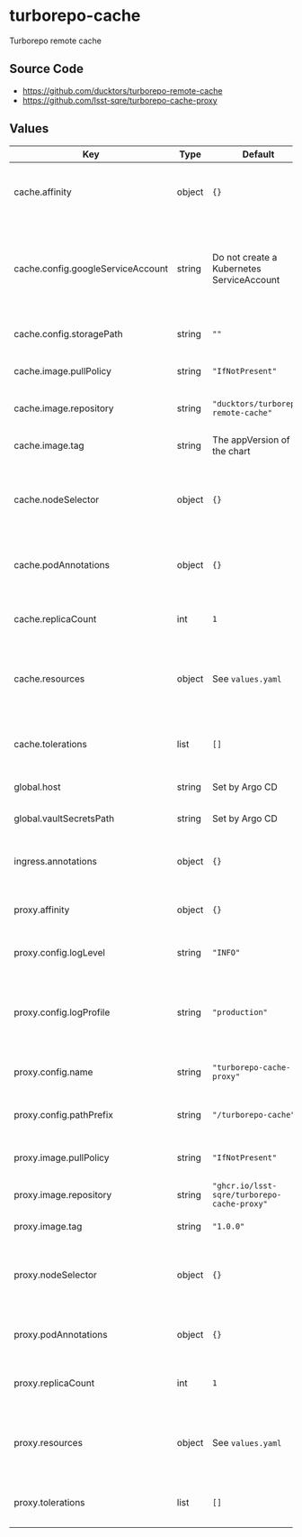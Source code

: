 # turborepo-cache

Turborepo remote cache

## Source Code

* <https://github.com/ducktors/turborepo-remote-cache>
* <https://github.com/lsst-sqre/turborepo-cache-proxy>

## Values

| Key | Type | Default | Description |
|-----|------|---------|-------------|
| cache.affinity | object | `{}` | Affinity rules for the cache deployment pod |
| cache.config.googleServiceAccount | string | Do not create a Kubernetes ServiceAccount | Google Cloud service account email for GKE workload identity |
| cache.config.storagePath | string | `""` | Storage path for the cache |
| cache.image.pullPolicy | string | `"IfNotPresent"` | Pull policy for the cache image |
| cache.image.repository | string | `"ducktors/turborepo-remote-cache"` | Image to use in the cache deployment |
| cache.image.tag | string | The appVersion of the chart | Tag of cache image to use |
| cache.nodeSelector | object | `{}` | Node selection rules for the cache deployment pod |
| cache.podAnnotations | object | `{}` | Annotations for the cache deployment pod |
| cache.replicaCount | int | `1` | Number of cache deployment pods to start |
| cache.resources | object | See `values.yaml` | Resource limits and requests for the cache deployment pod |
| cache.tolerations | list | `[]` | Tolerations for the cache deployment pod |
| global.host | string | Set by Argo CD | Host name for ingress |
| global.vaultSecretsPath | string | Set by Argo CD | Base path for Vault secrets |
| ingress.annotations | object | `{}` | Additional annotations for the ingress rule |
| proxy.affinity | object | `{}` | Affinity rules for the proxy deployment pod |
| proxy.config.logLevel | string | `"INFO"` | Log level for the proxy application |
| proxy.config.logProfile | string | `"production"` | Logging profile (production for JSON, development for human-friendly) |
| proxy.config.name | string | `"turborepo-cache-proxy"` | Name of the proxy application |
| proxy.config.pathPrefix | string | `"/turborepo-cache"` | URL path prefix for the proxy application |
| proxy.image.pullPolicy | string | `"IfNotPresent"` | Pull policy for the proxy image |
| proxy.image.repository | string | `"ghcr.io/lsst-sqre/turborepo-cache-proxy"` | Image to use for the proxy deployment |
| proxy.image.tag | string | `"1.0.0"` | Tag of proxy image to use |
| proxy.nodeSelector | object | `{}` | Node selection rules for the proxy deployment pod |
| proxy.podAnnotations | object | `{}` | Annotations for the proxy deployment pod |
| proxy.replicaCount | int | `1` | Number of proxy deployment pods to start |
| proxy.resources | object | See `values.yaml` | Resource limits and requests for the proxy deployment pod |
| proxy.tolerations | list | `[]` | Tolerations for the proxy deployment pod |
